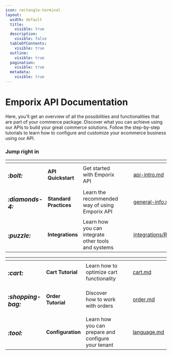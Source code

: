 ```yaml
---
icon: rectangle-terminal
layout:
  width: default
  title:
    visible: true
  description:
    visible: false
  tableOfContents:
    visible: true
  outline:
    visible: true
  pagination:
    visible: true
  metadata:
    visible: true
---
```


# Emporix API Documentation

Here, you'll get an overview of all the possibilities and functionalities that are part of your commerce package. Discover what you can achieve using our APIs to build your great commerce solutions. Follow the step-by-step tutorials to learn how to configure and customize your ecommerce business using our API.

### Jump right in

<table data-view="cards"><thead><tr><th></th><th></th><th></th><th data-hidden data-card-cover data-type="files"></th><th data-hidden></th><th data-hidden data-card-target data-type="content-ref"></th></tr></thead><tbody><tr><td><h3><i class="fa-bolt">:bolt:</i></h3></td><td><strong>API Quickstart</strong></td><td>Get started with Emporix API</td><td></td><td></td><td><a href="api-intro.md">api-intro.md</a></td></tr><tr><td><h3><i class="fa-diamonds-4">:diamonds-4:</i></h3></td><td><strong>Standard Practices</strong></td><td>Learn the recommended way of using Emporix API</td><td></td><td></td><td><a href="../standard-practices/general-info.md">general-info.md</a></td></tr><tr><td><h3><i class="fa-puzzle">:puzzle:</i></h3></td><td><strong>Integrations</strong></td><td>Learn how you can integrate other tools and systems</td><td></td><td></td><td><a href="../integrations/README.md">integrations/README.md</a></td></tr></tbody></table>

<table data-view="cards"><thead><tr><th></th><th></th><th></th><th data-hidden data-card-cover data-type="files"></th><th data-hidden></th><th data-hidden data-card-target data-type="content-ref"></th></tr></thead><tbody><tr><td><h3><i class="fa-cart">:cart:</i></h3></td><td><strong>Cart Tutorial</strong></td><td>Learn how to optimize cart functionality</td><td></td><td></td><td><a href="../checkout/cart/cart.md">cart.md</a></td></tr><tr><td><h3><i class="fa-shopping-bag">:shopping-bag:</i></h3></td><td><strong>Order Tutorial</strong></td><td>Discover how to work with orders</td><td></td><td></td><td><a href="../orders/order/order.md">order.md</a></td></tr><tr><td><h3><i class="fa-tool">:tool:</i></h3></td><td><strong>Configuration</strong></td><td>Learn how you can prepare and configure your tenant</td><td></td><td></td><td><a href="../configuration/configuration-service/language.md.">language.md</a></td></tr></tbody></table>